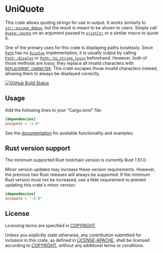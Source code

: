 # UniQuote

This crate allows quoting strings for use in output. It works similarly to
[`str::escape_debug`], but the result is meant to be shown to users. Simply
call [`Quote::quote`] on an argument passed to [`println!`] or a similar macro
to quote it.

One of the primary uses for this crate is displaying paths losslessly. Since
[`Path`] has no [`Display`] implementation, it is usually output by calling
[`Path::display`] or [`Path::to_string_lossy`] beforehand. However, both of
those methods are lossy; they replace all invalid characters with
[`REPLACEMENT_CHARACTER`]. This crate escapes those invalid characters instead,
allowing them to always be displayed correctly.

[![GitHub Build Status](https://github.com/dylni/uniquote/workflows/build/badge.svg?branch=master)](https://github.com/dylni/uniquote/actions?query=branch%3Amaster)

## Usage

Add the following lines to your "Cargo.toml" file:

```toml
[dependencies]
uniquote = "2.0"
```

See the [documentation] for available functionality and examples.

## Rust version support

The minimum supported Rust toolchain version is currently Rust 1.51.0.

Minor version updates may increase these version requirements. However, the
previous two Rust releases will always be supported. If the minimum Rust
version must not be increased, use a tilde requirement to prevent updating this
crate's minor version:

```toml
[dependencies]
uniquote = "~2.0"
```

## License

Licensing terms are specified in [COPYRIGHT].

Unless you explicitly state otherwise, any contribution submitted for inclusion
in this crate, as defined in [LICENSE-APACHE], shall be licensed according to
[COPYRIGHT], without any additional terms or conditions.

[COPYRIGHT]: https://github.com/dylni/uniquote/blob/master/COPYRIGHT
[`Display`]: https://doc.rust-lang.org/std/fmt/trait.Display.html
[documentation]: https://docs.rs/uniquote
[LICENSE-APACHE]: https://github.com/dylni/uniquote/blob/master/LICENSE-APACHE
[`Path`]: https://doc.rust-lang.org/std/path/struct.Path.html
[`Path::display`]: https://doc.rust-lang.org/std/path/struct.Path.html#method.display
[`Path::to_string_lossy`]: https://doc.rust-lang.org/std/path/struct.Path.html#method.to_string_lossy
[`println!`]: https://doc.rust-lang.org/std/macro.println.html
[`Quote::quote`]: https://docs.rs/uniquote/*/uniquote/trait.Quote.html#method.quote
[`REPLACEMENT_CHARACTER`]: https://doc.rust-lang.org/std/char/constant.REPLACEMENT_CHARACTER.html
[`str::escape_debug`]: https://doc.rust-lang.org/std/primitive.str.html#method.escape_debug
